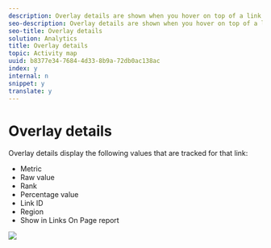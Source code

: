 ```yaml
---
description: Overlay details are shown when you hover on top of a link overlay.
seo-description: Overlay details are shown when you hover on top of a link overlay.
seo-title: Overlay details
solution: Analytics
title: Overlay details
topic: Activity map
uuid: b8377e34-7684-4d33-8b9a-72db0ac138ac
index: y
internal: n
snippet: y
translate: y
---
```


# Overlay details

Overlay details display the following values that are tracked for that link: 
* Metric
* Raw value
* Rank
* Percentage value
* Link ID
* Region
* Show in Links On Page report


![](../../../assets/overlay_details.png) 
